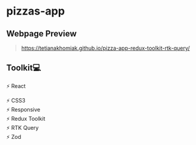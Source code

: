 # pizzas-app

## Webpage Preview
> https://tetianakhomiak.github.io/pizza-app-redux-toolkit-rtk-query/

 ## Toolkit💻                                                                                                                                                        
 ⚡️ React                                                                                                                                                                
                                                                                                                                                                   
 ⚡️ CSS3                   
 ⚡️ Responsive                                                                                                                                                          
 ⚡️ Redux Toolkit                                                                                                                                                        
 ⚡️ RTK Query                                                                                                                                                        
 ⚡️ Zod
